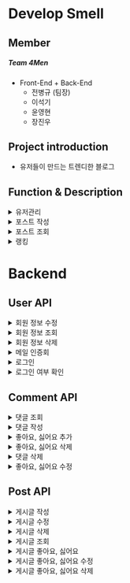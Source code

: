 # Develop Smell

## Member

##### Team 4Men
* Front-End + Back-End
  * 전병규 (팀장)
  * 이석기
  * 윤영현
  * 장진우

## Project introduction

* 유저들이 만드는 트렌디한 블로그

## Function & Description

<details>
<summary>유저관리</summary>

* 유저에 대한 전반적인 기능입니다.
  * 회원가입 기능
  * 로그인 기능
  * 정보 수정 기능
</details>

<details>
<summary>포스트 작성</summary>

* 자신의 블로그에 포스트를 작성하는 기능입니다.
  * Toast UI Editor를 사용하여 Markdown과 WYSIWYG 편집기를 사용.
</details>

<details>
<summary>포스트 조회</summary>

* 어떤 사람이 쓴 글이던지 조회가 가능합니다.
  * 포스트의 리스트는 인피니트 스크롤을 적용하여 페이징 처리.
</details>

<details>
<summary>랭킹</summary>

* 게시글과 유저에 랭킹을 부여하는 기능입니다.
  * 게시글에는 보이지않는 점수가 있고, 이 점수로 유저들이 보다 질 좋은 포스트를 볼 수 있도록 합니다.
  * 유저에게 포스팅을 하는 동기부여가 될 수 있도록 랭킹시스템을 도입하여 포스팅의 재미를 더해줍니다.
</details>

# Backend

## User API

<details>
<summary>회원 정보 수정</summary>

### 회원 정보 수정
---
- path : .../account
- method : PUT
- input data : userno, uid, password, introduce
</details>

<details>
<summary>회원 정보 조회</summary>

### 회원 정보 조회
---
- path : .../account/{userno}
- method : GET
- input data : userno
</details>

<details>
<summary>회원 정보 삭제</summary>

### 회원 정보 삭제
---
- path : .../account/{userno}
- method : DELETE
- input data : userno
</details>

<details>
<summary>메일 인증회</summary>

### 메일 인증
---
- path : .../account/certification
- method : POST
- input data : email
- output data : code
</details>

<details>
<summary>로그인</summary>

### 로그인
---
- path : .../account/login
- method : POST
- input data : email, password
- output data : userno, uid, email
</details>

<details>
<summary>로그인 여부 확인</summary>

### 로그인 여부 확인 
---
- path : .../account/user/{userno}
- method : GET
- input data : userno
- ouput data : uid, email
</details>

## Comment API

<details>
<summary>댓글 조회</summary>

###  댓글 조회
---
- path : .../comment/{postno}/{userno}
- method : GET
- input data : postno, userno
- output data : commentno, userno, postno, uid, reply, reply_date, likecount, dislikecount, kind, profilename 
</details>

<details>
<summary>댓글 작성</summary>

### 댓글 작성
---
- path : .../comment
- method : POST
- input data : userno, reply
</details>

<details>
<summary>좋아요, 싫어요 추가</summary>

### 좋아요, 싫어요 추가
---
- path : .../comment/like
- method : POST
- input data : userno, targetno, kind
</details>

<details>
<summary>좋아요, 싫어요 삭제</summary>

### 좋아요, 싫어요 삭제
---
- path : .../comment/like/{userno}/{commentno}
- method : DELETE
- input data : userno, commentno
</details>

<details>
<summary>댓글 삭제</summary>

### 댓글 삭제
---
- path : .../comment/{commentno}
- method : DELETE
- input data : commentno
</details>

<details>
<summary>좋아요, 싫어요 수정</summary>

### 좋아요, 싫어요 수정
---
- path : .../comment/like
- method : PUT
- input data : userno, targetno, kind
</details>

## Post API

<details>
<summary>게시글 작성</summary>

### 게시글 작성
---
- path : .../post
- method : POST
- input data : userno, postno, title, subtitle, content, save
</details>

<details>
<summary>게시글 수정</summary>

### 게시글 수정
---
- path : .../post
- method : PUT
- input data : postno, title, content
</details>

<details>
<summary>게시글 삭제</summary>

### 게시글 삭제
---
- path : .../post/{postno}
- method : DELETE
- input data : postno
</details>

<details>
<summary>게시글 조회</summary>

### 게시글 조회
---
- path : /post/total/{limit}/{userno}
- method : GET
- input data : limit, userno
- output data : postno, userno, profilename, tags, title, subtitle, content, create_date, likecount, dislikecount, kind
</details>

<details>
<summary>게시글 좋아요, 싫어요</summary>

### 게시글 좋아요, 싫어요
---
- path : .../post/like
- method : POST
- input data : userno, targetno, kind
</details>

<details>
<summary>게시글 좋아요, 싫어요 수정</summary>

### 게시글 좋아요, 싫어요 수정
---
- path : .../post/like
- method : PUT
- input data : userno, targetno, kind
</details>

<details>
<summary>게시글 좋아요, 싫어요 삭제</summary>

### 게시글 좋아요, 싫어요 삭제
---
- path : .../post/like/{userno}/{postno}
- method : DELETE
- input data : userno, postno
</details>
